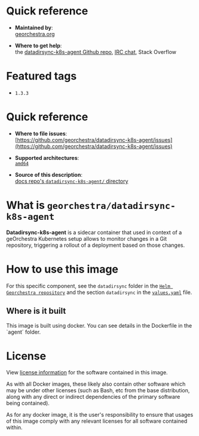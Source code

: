 # Quick reference

-    **Maintained by**:  
      [georchestra.org](https://www.georchestra.org/)

-    **Where to get help**:  
     the [datadirsync-k8s-agent Github repo](https://github.com/georchestra/datadirsync-k8s-agent), [IRC chat](https://matrix.to/#/#georchestra:osgeo.org), Stack Overflow

# Featured tags

- `1.3.3`

# Quick reference

-	**Where to file issues**:  
     [https://github.com/georchestra/datadirsync-k8s-agent/issues](https://github.com/georchestra/datadirsync-k8s-agent/issues)

-	**Supported architectures**:   
     [`amd64`](https://hub.docker.com/r/amd64/docker/)

-	**Source of this description**:  
     [docs repo's `datadirsync-k8s-agent/` directory](https://github.com/georchestra/datadirsync-k8s-agent/blob/main/DOCKER_HUB.md)

# What is `georchestra/datadirsync-k8s-agent`

**Datadirsync-k8s-agent** is a sidecar container that used in context of a geOrchestra Kubernetes setup allows to monitor changes in a Git repository, triggering a rollout of a deployment based on those changes. 

# How to use this image

For this specific component, see the `datadirsync` folder in the [`Helm Georchestra repository`](https://github.com/georchestra/helm-georchestra/tree/main/templates) and the section `datadirsync` in the [`values.yaml`](https://github.com/georchestra/helm-georchestra/blob/main/values.yaml) file.

## Where is it built

This image is built using docker. You can see details in the Dockerfile in the `agent´ folder.

# License

View [license information](https://www.georchestra.org/software.html) for the software contained in this image.

As with all Docker images, these likely also contain other software which may be under other licenses (such as Bash, etc from the base distribution, along with any direct or indirect dependencies of the primary software being contained).

[//]: # (Some additional license information which was able to be auto-detected might be found in [the `repo-info` repository's georchestra/ directory]&#40;&#41;.)

As for any docker image, it is the user's responsibility to ensure that usages of this image comply with any relevant licenses for all software contained within.
